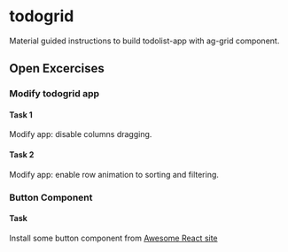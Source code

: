 # todogrid
Material guided instructions to build todolist-app with ag-grid component.

## Open Excercises
### Modify todogrid app
#### Task 1
Modify app: disable columns dragging.

#### Task 2
Modify app: enable row animation to sorting and filtering.

### Button Component
#### Task
Install some button component from [Awesome React site](https://github.com/brillout/awesome-react-components)